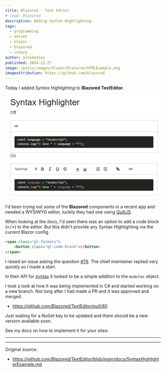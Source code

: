 ```yaml
---
title: Blazored - Text Editor
# lead: Blazored
description: Adding Syntax Highlighting
tags:
  - programming
  - dotnet
  - blazor
  - blazored
  - csharp
author: alexhedley
published: 2024-12-27
image: /posts/images/blazor/blazored/HTMLExample.png
imageattribution: https://github.com/blazored
---
```


<!-- Blazored - Text Editor -->

Today I added _Syntax Highlighting_ to **Blazored TextEditor**.

![Syntax Highlighter Example](images/blazor/blazored/SyntaxHighlighterExample.png "Syntax Highlighter Example")

I'd been trying out some of the **Blazored** components in a recent app and needed a WYSIWYG editor, luckily they had one using [QuillJS](https://quilljs.com/).

When looking at the docs, I'd seen there was an option to add a code block (<kbd></></kbd>) to the editor. But this didn't provide any Syntax Highlighting via the current Blazor config.

```html
<span class="ql-formats">
    <button class="ql-code-block"></button>
</span>
```

I raised an issue asking the question [#79](https://github.com/Blazored/TextEditor/issues/79). The chief maintainer replied very quickly so I made a start.

In their API for [syntax](https://quilljs.com/docs/modules/syntax) it looked to be a simple addition to the `modules` object.

I took a look at how it was being implemented in C# and started working on a new branch. Not long after I had made a PR and it was approved and merged.

- https://github.com/Blazored/TextEditor/pull/80

Just waiting for a NuGet key to be updated and there should be a new version available soon.

See my docs on how to implement it for your sites:

---

<?# Markdown ?>
<?!^ "https://raw.githubusercontent.com/Blazored/TextEditor/refs/heads/main/docs/SyntaxHighlighterExample.md" /?>
<?#/ Markdown ?>

---

Original source:

- https://github.com/Blazored/TextEditor/blob/main/docs/SyntaxHighlighterExample.md
